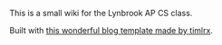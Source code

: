 This is a small wiki for the Lynbrook AP CS class.

Built with [this wonderful blog template made by timlrx](https://github.com/timlrx/tailwind-nextjs-starter-blog?tab=readme-ov-file).